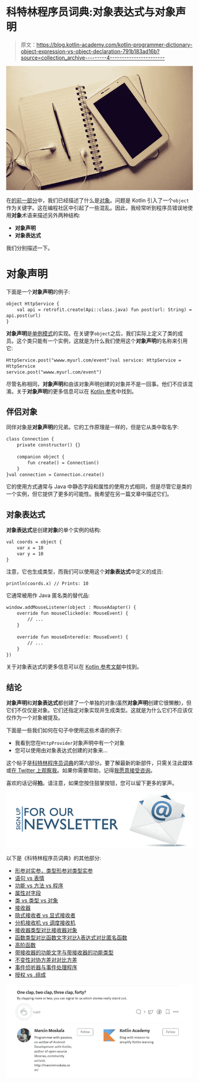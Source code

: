 # 科特林程序员词典:对象表达式与对象声明

> 原文：<https://blog.kotlin-academy.com/kotlin-programmer-dictionary-object-expression-vs-object-declaration-791b183ad16b?source=collection_archive---------4----------------------->

![](img/cdd2bb58e698a2a615b88a681c24c179.png)

在[的前一部分](/programmer-dictionary-class-vs-type-vs-object-e6d1f74d1e2e)中，我们已经描述了什么是[对象](/programmer-dictionary-class-vs-type-vs-object-e6d1f74d1e2e)。问题是 Kotlin 引入了一个`object`作为关键字。这在编程社区中引起了一些混乱。因此，我经常听到程序员错误地使用**对象**术语来描述另外两种结构:

*   **对象声明**
*   **对象表达式**

我们分别描述一下。

# 对象声明

下面是一个**对象声明**的例子:

```
object HttpService {
    val api = retrofit.create(Api::class.java) fun post(url: String) = api.post(url)
}
```

**对象声明**是[单例模式](https://en.wikipedia.org/wiki/Singleton_pattern)的实现。在关键字`object`之后，我们实际上定义了类的成员。这个类只能有一个实例，这就是为什么我们使用这个**对象声明**的名称来引用它:

```
HttpService.post("wwww.myurl.com/event")val service: HttpService = HttpService
service.post("wwww.myurl.com/event")
```

尽管名称相同，**对象声明**和由该对象声明创建的对象并不是一回事。他们不应该混淆。关于**对象声明**的更多信息可以在 [Kotlin 参考](https://kotlinlang.org/docs/reference/object-declarations.html#object-declarations)中找到。

## **伴侣对象**

同伴对象是**对象声明**的兄弟。它的工作原理是一样的，但是它从类中取名字:

```
class Connection {
    private constructor() {}

    companion object {
        fun create() = Connection()
    }
}val connection = Connection.create()
```

它的使用方式通常与 Java 中静态字段和属性的使用方式相同，但是尽管它是类的一个实例，但它提供了更多的可能性。我希望在另一篇文章中描述它们。

## 对象表达式

**对象表达式**是创建**对象**的单个实例的结构:

```
val coords = object {
    var x = 10
    var y = 10
}
```

注意，它也生成类型，而我们可以使用这个**对象表达式**中定义的成员:

```
println(coords.x) // Prints: 10
```

它通常被用作 Java 匿名类的替代品:

```
window.addMouseListener(object : MouseAdapter() {
    override fun mouseClicked(e: MouseEvent) {
        // ...
    }

    override fun mouseEntered(e: MouseEvent) {
        // ...
    }
})
```

关于对象表达式的更多信息可以在 [Kotlin 参考文献](https://kotlinlang.org/docs/reference/object-declarations.html#object-expressions)中找到。

## 结论

**对象声明**和**对象表达式**都创建了一个单独的对象(虽然**对象声明**创建它很懒散)，但它们不仅仅是对象。它们还指定对象实现并生成类型。这就是为什么它们不应该仅仅作为一个对象被提及。

下面是一些我们如何在句子中使用这些术语的例子:

*   我看到您在`HttpProvider`对象声明中有一个对象
*   您可以使用由对象表达式创建的对象来…

这个帖子是[科特林程序员词典](https://medium.com/kotlin-academy/kotlin-programmer-dictionary-2cb67fff1fe2)的第六部分。要了解最新的新部件，只需关注此媒体或[在 Twitter 上观察我](https://twitter.com/marcinmoskala)。如果你需要帮助，记得[我愿意接受咨询](https://medium.com/@marcinmoskala/ive-just-opened-up-for-online-consultations-640349aaba55)。

喜欢的话记得**拍**。请注意，如果您按住鼓掌按钮，您可以留下更多的掌声。

[![](img/5ce68714efe3efc036e06786166954ff.png)](http://eepurl.com/diMmGv)

以下是《科特林程序员词典》的其他部分:

*   [形参对实参，类型形参对类型实参](https://medium.com/kotlin-academy/programmer-dictionary-parameter-vs-argument-type-parameter-vs-type-argument-b965d2cc6929)
*   [语句 vs 表情](https://medium.com/kotlin-academy/kotlin-programmer-dictionary-statement-vs-expression-e6743ba1aaa0)
*   [功能 vs 方法 vs 程序](https://medium.com/kotlin-academy/kotlin-programmer-dictionary-function-vs-method-vs-procedure-c0216642ee87)
*   [属性对字段](/kotlin-programmer-dictionary-field-vs-property-30ab7ef70531)
*   [类 vs 类型 vs 对象](/programmer-dictionary-class-vs-type-vs-object-e6d1f74d1e2e)
*   [接收器](/programmer-dictionary-receiver-b085b1620890)
*   [隐式接收者 vs 显式接收者](/programmer-dictionary-implicit-receiver-vs-explicit-receiver-da638de31f3c)
*   [分机接收机 vs 调度接收机](/programmer-dictionary-extension-receiver-vs-dispatch-receiver-cd154e57e277)
*   [接收器类型对比接收器对象](/programmer-dictionary-receiver-type-vs-receiver-object-575d2705ddd9)
*   [函数类型对比函数文字对比λ表达式对比匿名函数](/kotlin-programmer-dictionary-function-type-vs-function-literal-vs-lambda-expression-vs-anonymous-edc97e8873e)
*   [高阶函数](/programmer-dictionary-higher-order-function-9cadb07df94e)
*   [带接收器的功能文字与带接收器的功能类型](/programmer-dictionary-function-literal-with-receiver-vs-function-type-with-receiver-cc21dba0f4ff)
*   [不变性对协方差对对比方差](/kotlin-generics-variance-modifiers-36b82c7caa39)
*   [事件侦听器与事件处理程序](/programmer-dictionary-event-listener-vs-event-handler-305c667d0e3c)
*   [授权 vs .组成](/programmer-dictionary-delegation-vs-composition-3025d9e8ae3d)

![](img/f36a792ac0eb95fc577e6f4125dba956.png)